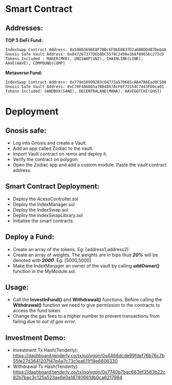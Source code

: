 
# Smart Contract

## Addresses:

**TOP 5 DeFi Fund:** 
```
IndexSwap Contract Address: 0x108D3698E8F70Bc6F06E883fD2a6B8DD4B7Beb4A
Gnosis Safe Vault Address: 0x047267377DEb8DC5578C2498e3b8f09656c273cD
Tokens Included : MAKER(MKR), UNISWAP(UNI), CHAINLINK(LINK), AAVE(AAVE), COMPOUND(COMP)
```
**Metaverse Fund:**
```
IndexSwap Contract Address: 0x779e509992B3c04773a570601cAB47B6Ead0C508
Gnosis Safe Vault Address: 0xC70F486805a7B04867AcF0f72154C7443FD0ca01
Tokens Included: SANDBOX(SAND), DECENTRALAND(MANA), AAVEGOTCHI(GHST)
```


 


# Deployment

## Gnosis safe:

- Log into Gnosis and create a Vault.
- Add an app called Zodiac to the vault.
- Import Vault contract on remix and deploy it.
- Verify the contract on polygon.
- Open the Zodiac app and add a custom module. Paste the vault contract address.

## Smart Contract Deployment:
- Deploy the AcessController.sol 
- Deploy the IndexManager.sol
- Deploy the IndexSwap.sol
- Deploy the IndexSwapLibrary.sol
- Initialise the smart contracts.

## Deploy a Fund:
- Create an array of the tokens. Eg: [address1,address2]
- Create an array of weights. The weights are in bips thus ***20%*** will be denoted with ***2000***. Eg: [5000,5000]
- Make the IndexManager an owner of the vault by calling **addOwner()** function in the MyModule.sol.

## Usage: 
- Call the **InvestInFund()** and **Withdrawal()** functions. Before calling the **Withdrawal()** function we need to give permission to the contracts to access the fund token.
- Change the gas fees to a higher number to prevent transactions from failing due to *out of gas error*.

## Investment Demo:
- Investment Tx Hash(Tenderly): https://dashboard.tenderly.co/tx/polygon/0x4466dcde99fdef76b76c7b55fe27d3641207f47e4a7c73c1ea611f19e6606330
- Withdrawal Tx Hash(Tenderly): https://dashboard.tenderly.co/tx/polygon/0x7740b7bac663ef3583b22c82b7bac3c125a523ae6e0a18740661db0ca6217984

